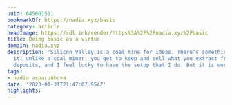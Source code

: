 ```yaml
---
uuid: 645601511
bookmarkOf: https://nadia.xyz/basic
category: article
headImage: https://rdl.ink/render/https%3A%2F%2Fnadia.xyz%2Fbasic
title: Being basic as a virtue
domain: nadia.xyz
description: 'Silicon Valley is a coal mine for ideas. There’s something special about
  it: unlike a coal miner, you get to keep and sell what you extract from the ore
  deposits, and I feel lucky to have the setup that I do. But it is work.'
tags:
- nadia asparouhova
date: '2023-01-31T21:47:07.954Z'
highlights: 
---
```



